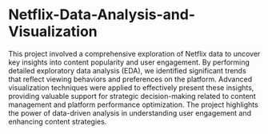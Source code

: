 # Netflix-Data-Analysis-and-Visualization
This project involved a comprehensive exploration of Netflix data to uncover key insights into content popularity and user engagement. By performing detailed exploratory data analysis (EDA), we identified significant trends that reflect viewing behaviors and preferences on the platform. Advanced visualization techniques were applied to effectively present these insights, providing valuable support for strategic decision-making related to content management and platform performance optimization. The project highlights the power of data-driven analysis in understanding user engagement and enhancing content strategies.

